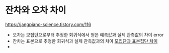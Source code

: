 # 잔차와 오차 차이
https://jangpiano-science.tistory.com/116
- 오차는 모집단으로부터 추정한 회귀식에서 얻은 예측값과 실제 관측값의 차이 error
- 잔차는 표본으로 추정한 회귀식과 실제 관측값과의 차이 [모집단과 표본집단 차이](2_LinearRegression\모집단_표본집단_차이.md)
- 